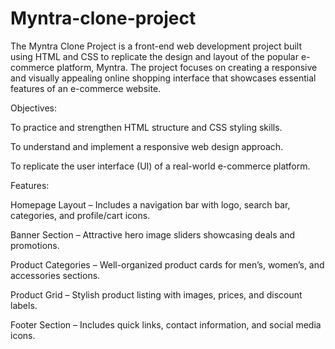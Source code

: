 # Myntra-clone-project
The Myntra Clone Project is a front-end web development project built using HTML and CSS to replicate the design and layout of the popular e-commerce platform, Myntra. The project focuses on creating a responsive and visually appealing online shopping interface that showcases essential features of an e-commerce website.

Objectives:

To practice and strengthen HTML structure and CSS styling skills.

To understand and implement a responsive web design approach.

To replicate the user interface (UI) of a real-world e-commerce platform.


Features:

Homepage Layout – Includes a navigation bar with logo, search bar, categories, and profile/cart icons.

Banner Section – Attractive hero image sliders showcasing deals and promotions.

Product Categories – Well-organized product cards for men’s, women’s, and accessories sections.

Product Grid – Stylish product listing with images, prices, and discount labels.

Footer Section – Includes quick links, contact information, and social media icons.
